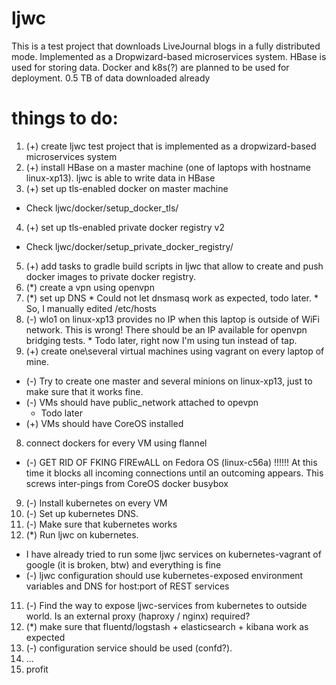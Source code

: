 # ljwc
This is a test project that downloads LiveJournal blogs in a fully distributed mode. Implemented as a Dropwizard-based microservices system. HBase is used for storing data. Docker and k8s(?) are planned to be used for deployment.
0.5 TB of data downloaded already


# things to do:
1. (+) create ljwc test project that is implemented as a dropwizard-based microservices system
2. (+) install HBase on a master machine (one of laptops with hostname linux-xp13). ljwc is able to write data in HBase
3. (+) set up tls-enabled docker on master machine
  * Check ljwc/docker/setup_docker_tls/
4. (+) set up tls-enabled private docker registry v2
  * Check ljwc/docker/setup_private_docker_registry/
5. (+) add tasks to gradle build scripts in ljwc that allow to create and push docker images to private docker registry.
6. (*) create a vpn using openvpn
  1. (*) set up DNS
    * Could not let dnsmasq work as expected, todo later.
    * So, I manually edited /etc/hosts
  2. (-) wlo1 on linux-xp13 provides no IP when this laptop is outside of WiFi network. This is wrong! There should be an IP available for openvpn bridging tests.
    * Todo later, right now I'm using tun instead of tap.
7. (+) create one\several virtual machines using vagrant on every laptop of mine.
  * (-) Try to create one master and several minions on linux-xp13, just to make sure that it works fine.
  * (-) VMs should have public_network attached to opevpn
    * Todo later
  * (+) VMs should have CoreOS installed
8. connect dockers for every VM using flannel
  * (-) GET RID OF FKING FIREwALL on Fedora OS (linux-c56a) !!!!!! At this time it blocks all incoming connections until an outcoming appears. This screws inter-pings from CoreOS docker busybox
9. (-) Install kubernetes on every VM
  1. (-) Set up kubernetes DNS.
  2. (-) Make sure that kubernetes works
10. (*) Run ljwc on kubernetes.
  * I have already tried to run some ljwc services on kubernetes-vagrant of google (it is broken, btw) and everything is fine
  * (-) ljwc configuration should use kubernetes-exposed environment variables and DNS for host:port of REST services
11. (-) Find the way to expose ljwc-services from kubernetes to outside world. Is an external proxy (haproxy / nginx) required?
12. (*) make sure that fluentd/logstash + elasticsearch + kibana work as expected
13. (-) configuration service should be used (confd?).
14. ...
100. profit
